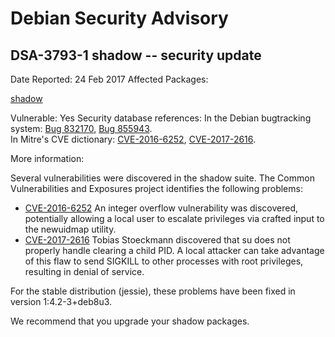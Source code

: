 
Debian Security Advisory
========================


DSA-3793-1 shadow -- security update
------------------------------------



Date Reported:
24 Feb 2017
Affected Packages:

[shadow](https://packages.debian.org/src:shadow)

Vulnerable:
Yes
Security database references:
In the Debian bugtracking system: [Bug 832170](https://bugs.debian.org/cgi-bin/bugreport.cgi?bug=832170), [Bug 855943](https://bugs.debian.org/cgi-bin/bugreport.cgi?bug=855943).  
In Mitre's CVE dictionary: [CVE-2016-6252](https://security-tracker.debian.org/tracker/CVE-2016-6252), [CVE-2017-2616](https://security-tracker.debian.org/tracker/CVE-2017-2616).  

More information:

Several vulnerabilities were discovered in the shadow suite. The Common
Vulnerabilities and Exposures project identifies the following problems:


* [CVE-2016-6252](https://security-tracker.debian.org/tracker/CVE-2016-6252)
An integer overflow vulnerability was discovered, potentially
 allowing a local user to escalate privileges via crafted input to
 the newuidmap utility.
* [CVE-2017-2616](https://security-tracker.debian.org/tracker/CVE-2017-2616)
Tobias Stoeckmann discovered that su does not properly handle
 clearing a child PID. A local attacker can take advantage of this
 flaw to send SIGKILL to other processes with root privileges,
 resulting in denial of service.


For the stable distribution (jessie), these problems have been fixed in
version 1:4.2-3+deb8u3.


We recommend that you upgrade your shadow packages.





